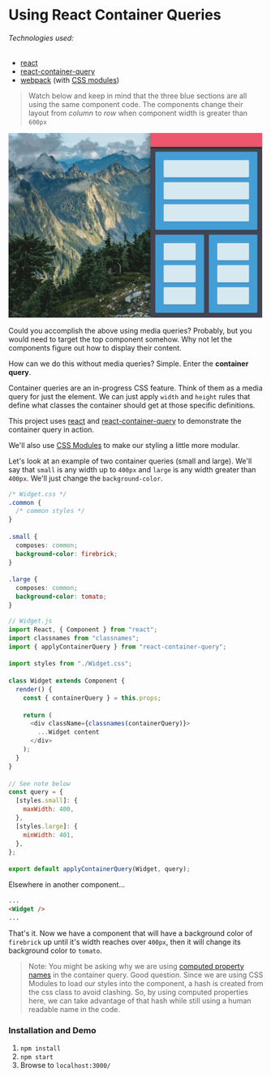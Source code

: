 # Using React Container Queries

###### Technologies used:
- [react](https://facebook.github.io/react/)
- [react-container-query](http://d6u.github.io/react-container-query/)
- [webpack](https://github.com/webpack/webpack) (with [CSS modules](https://github.com/css-modules/css-modules))

> Watch below and keep in mind that the three blue sections are all using the same component code. The components change their layout from _column_ to _row_ when component width is greater than `600px`

![Container Queries FTW](container-query.gif)

Could you accomplish the above using media queries? Probably, but you would need to target the top component somehow. Why not let the components figure out how to display their content.

How can we do this without media queries? Simple. Enter the **container query**.

Container queries are an in-progress CSS feature. Think of them as a media query for just the element. We can just apply `width` and `height` rules that define what classes the container should get at those specific definitions.

This project uses [react](https://facebook.github.io/react/) and [react-container-query](http://d6u.github.io/react-container-query/) to demonstrate the container query in action. 

We'll also use [CSS Modules](https://github.com/css-modules/css-modules) to make our styling a little more modular.

Let's look at an example of two container queries (small and large). We'll say that `small` is any width up to `400px` and `large` is any width greater than `400px`. We'll just change the `background-color`.
```css
/* Widget.css */
.common {
  /* common styles */
}

.small {
  composes: common;
  background-color: firebrick;
}

.large {
  composes: common;
  background-color: tomato;
}
```
```js
// Widget.js
import React, { Component } from "react";
import classnames from "classnames";
import { applyContainerQuery } from "react-container-query";

import styles from "./Widget.css";

class Widget extends Component {
  render() {
    const { containerQuery } = this.props;
  
    return (
      <div className={classnames(containerQuery)}>
        ...Widget content
      </div>
    );
  }
}

// See note below
const query = {
  [styles.small]: {
    maxWidth: 400,
  },
  [styles.large]: {
    minWidth: 401,
  },
};

export default applyContainerQuery(Widget, query);
```

Elsewhere in another component...
```html
...
<Widget />
...
```

That's it. Now we have a component that will have a background color of `firebrick` up until it's width reaches over `400px`, then it will change its background color to `tomato`.

> Note: You might be asking why we are using [computed property names](https://github.com/lukehoban/es6features#enhanced-object-literals) in the container query. Good question. Since we are using CSS Modules to load our styles into the component, a hash is created from the css class to avoid clashing. So, by using computed properties here, we can take advantage of that hash while still using a human readable name in the code.

### Installation and Demo
1. `npm install`
2. `npm start`
3. Browse to `localhost:3000/`
